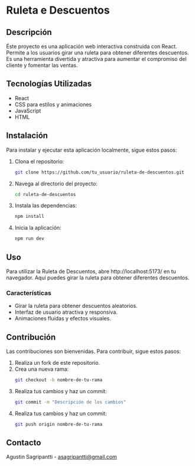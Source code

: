 # Ruleta e Descuentos

## Descripción
Éste proyecto es una aplicación web interactiva construida con React. Permite a los usuarios girar una ruleta para obtener diferentes descuentos. Es una herramienta divertida y atractiva para aumentar el compromiso del cliente y fomentar las ventas.

## Tecnologías Utilizadas
- React
- CSS para estilos y animaciones
- JavaScript
- HTML

## Instalación
Para instalar y ejecutar esta aplicación localmente, sigue estos pasos:

1. Clona el repositorio:
   ```sh
   git clone https://github.com/tu_usuario/ruleta-de-descuentos.git
2. Navega al directorio del proyecto:
   ```sh
   cd ruleta-de-descuentos
3. Instala las dependencias:
   ```sh
   npm install
4. Inicia la aplicación:
   ```sh
   npm run dev

## Uso
Para utilizar la Ruleta de Descuentos, abre http://localhost:5173/ en tu navegador. Aquí puedes girar la ruleta para obtener diferentes descuentos.

### Características
- Girar la ruleta para obtener descuentos aleatorios.
- Interfaz de usuario atractiva y responsiva.
- Animaciones fluidas y efectos visuales.
  
## Contribución
Las contribuciones son bienvenidas. Para contribuir, sigue estos pasos:

1. Realiza un fork de este repositorio.
2. Crea una nueva rama:
   ```sh
   git checkout -b nombre-de-tu-rama
3. Realiza tus cambios y haz un commit:
   ```sh
   git commit -m "Descripción de los cambios"
4. Realiza tus cambios y haz un commit:
   ```sh
   git push origin nombre-de-tu-rama

## Contacto
Agustin Sagripantti - asagripantti@gmail.com





   
